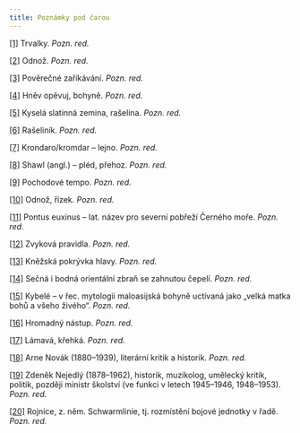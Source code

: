 ```yaml
---
title: Poznámky pod čarou
---
```


[\[1\]](./resources/undefined) Trvalky. _Pozn. red._

[\[2\]](./resources/undefined) Odnož. _Pozn. red._

[\[3\]](./resources/undefined) Pověrečné zaříkávání. _Pozn. red._

[\[4\]](./resources/undefined) Hněv opěvuj, bohyně. _Pozn. red._

[\[5\]](./resources/undefined) Kyselá slatinná zemina, rašelina. _Pozn. red._

[\[6\]](./resources/undefined) Rašeliník. _Pozn. red._

[\[7\]](./resources/undefined) Krondaro/kromdar – lejno. _Pozn. red._

[\[8\]](./resources/undefined) Shawl (angl.) – pléd, přehoz. _Pozn. red._

[\[9\]](./resources/undefined) Pochodové tempo. _Pozn. red._

[\[10\]](./resources/undefined) Odnož, řízek. _Pozn. red._

[\[11\]](./resources/undefined) Pontus euxinus – lat. název pro severní pobřeží Černého moře. _Pozn. red_.

[\[12\]](./resources/undefined) Zvyková pravidla. _Pozn. red._

[\[13\]](./resources/undefined) Kněžská pokrývka hlavy. _Pozn. red._

[\[14\]](./resources/undefined) Sečná i bodná orientální zbraň se zahnutou čepelí. _Pozn. red._

[\[15\]](./resources/undefined) Kybelé – v řec. mytologii maloasijská bohyně uctívaná jako „velká matka bohů a všeho živého“. _Pozn. red._

[\[16\]](./resources/undefined) Hromadný nástup. _Pozn. red._

[\[17\]](./resources/undefined) Lámavá, křehká. _Pozn. red._

[\[18\]](./resources/undefined) Arne Novák (1880–1939), literární kritik a historik. _Pozn. red._

[\[19\]](./resources/undefined) Zdeněk Nejedlý (1878–1962), historik, muzikolog, umělecký kritik, politik, později ministr školství (ve funkci v letech 1945–1946, 1948–1953). _Pozn. red._

[\[20\]](./resources/undefined) Rojnice, z. něm. Schwarmlinie, tj. rozmístění bojové jednotky v řadě. _Pozn. red._
